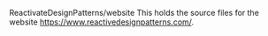 ReactivateDesignPatterns/website
This holds the source files for the website https://www.reactivedesignpatterns.com/.
